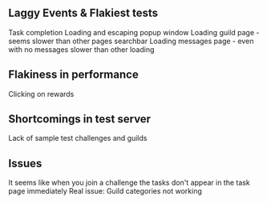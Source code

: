 ## Laggy Events & Flakiest tests
Task completion
Loading and escaping popup window
Loading guild page - seems slower than other pages
searchbar
Loading messages page - even with no messages slower than other loading

## Flakiness in performance
Clicking on rewards

## Shortcomings in test server
Lack of sample test challenges and guilds

## Issues
It seems like when you join a challenge the tasks don't appear in the task page immediately
Real issue: Guild categories not working